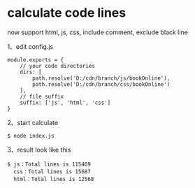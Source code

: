 # calculate code lines

now support html, js, css, include comment, exclude black line

1、edit config.js

    module.exports = {
        // your code directories
        dirs: [
            path.resolve('D:/cdn/branch/js/bookOnline'),   
            path.resolve('D:/cdn/branch/css/bookOnline')
        ],
        // file suffix
        suffix: ['js', 'html', 'css']
    }
    
2、start calculate

    $ node index.js
    
3、result look like this

    $ js：Total lines is 115469
      css：Total lines is 15687
      html：Total lines is 12568

